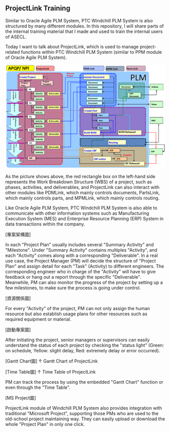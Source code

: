 ## ProjectLink Training

Similar to Oracle Agile PLM System, PTC Windchill PLM System is also structured by many different modules. In this repository, I will share 
parts of the internal training material that I made and used to train the internal users of ASECL.

Today I want to talk about ProjectLink, which is used to manage project-related functions within PTC Windchill PLM System 
(similar to PPM module of Oracle Agile PLM System).

![](https://github.com/Johnny9527/ASECL_2017-2019/blob/main/Pictures/WindchillPLMStructure.png)

As the picture shows above, the red rectangle box on the left-hand side represents the Work Breakdown Structure (WBS) of a project, such as 
phases, activities, and deliverables, and ProjectLink can also interact with other modules like PDMLink, which mainly controls documents, 
PartsLink, which mainly controls parts, and MPMLink, which mainly controls routing.

Like Oracle Agile PLM System, PTC Windchill PLM System is also able to communicate with other information systems such as Manufacturing 
Execution System (MES) and Enterprise Resource Planning (ERP) System in data transactions within the company.

[專案架構圖]

In each "Project Plan" usually includes several "Summary Activity" and "Milestone". Under "Summary Activity" contains multiples "Activity",
and each "Activity" comes along with a corresponding "Deliverable". In a real use case,  the Project Manager (PM) will decide the structure 
of "Project Plan" and assign detail for each "Task" (Activity) to different engineers. The corresponding engineer who in charge of the "Activity" 
will have to give feedback or hang out a report through the specific "Deliverable". Meanwhile, PM can also monitor the progress of the project 
by setting up a few milestones, to make sure the process is going under control.

[資源關係圖]

For every "Activity" of the project, PM can not only assign the human resource but also establish usage plans for other resources such as 
required equipment or material.

[啟動專案圖]

After initiating the project, senior managers or supervisors can easily understand the status of each project by checking the "status light" 
(Green: on schedule, Yellow: slight delay, Red: extremely delay or error occurred).

[Gantt Chart圖]
↑ Gantt Chart of ProjectLink

[Time Table圖]
↑ Time Table of ProjectLink

PM can track the process by using the embedded "Gantt Chart" function or even through the "Time Table".

[MS Project圖]

ProjectLink module of Windchill PLM System also provides integration with traditional "Microsoft Project", supporting those PMs who are used to 
the old-school project maintaining way. They can easily upload or download the whole "Project Plan" in only one click.

